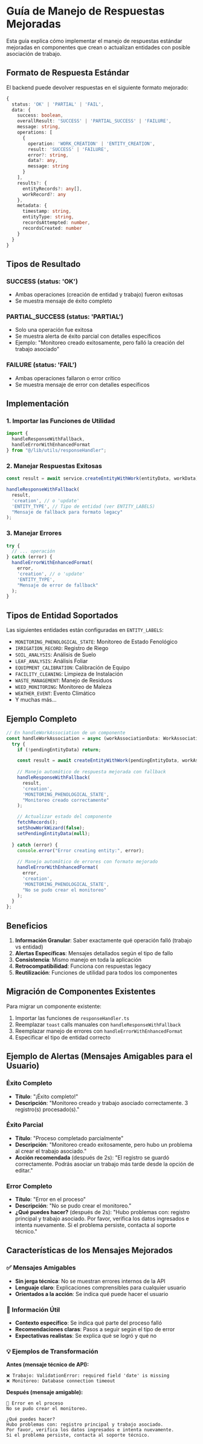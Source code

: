# Guía de Manejo de Respuestas Mejoradas

Esta guía explica cómo implementar el manejo de respuestas estándar mejoradas en componentes que crean o actualizan entidades con posible asociación de trabajo.

## Formato de Respuesta Estándar

El backend puede devolver respuestas en el siguiente formato mejorado:

```typescript
{
  status: 'OK' | 'PARTIAL' | 'FAIL',
  data: {
    success: boolean,
    overallResult: 'SUCCESS' | 'PARTIAL_SUCCESS' | 'FAILURE',
    message: string,
    operations: [
      {
        operation: 'WORK_CREATION' | 'ENTITY_CREATION',
        result: 'SUCCESS' | 'FAILURE',
        error?: string,
        data?: any,
        message: string
      }
    ],
    results?: {
      entityRecords?: any[],
      workRecord?: any
    },
    metadata: {
      timestamp: string,
      entityType: string,
      recordsAttempted: number,
      recordsCreated: number
    }
  }
}
```

## Tipos de Resultado

### SUCCESS (status: 'OK')
- Ambas operaciones (creación de entidad y trabajo) fueron exitosas
- Se muestra mensaje de éxito completo

### PARTIAL_SUCCESS (status: 'PARTIAL')
- Solo una operación fue exitosa
- Se muestra alerta de éxito parcial con detalles específicos
- Ejemplo: "Monitoreo creado exitosamente, pero falló la creación del trabajo asociado"

### FAILURE (status: 'FAIL')
- Ambas operaciones fallaron o error crítico
- Se muestra mensaje de error con detalles específicos

## Implementación

### 1. Importar las Funciones de Utilidad

```typescript
import {
  handleResponseWithFallback,
  handleErrorWithEnhancedFormat
} from "@/lib/utils/responseHandler";
```

### 2. Manejar Respuestas Exitosas

```typescript
const result = await service.createEntityWithWork(entityData, workData);

handleResponseWithFallback(
  result,
  'creation', // o 'update'
  'ENTITY_TYPE', // Tipo de entidad (ver ENTITY_LABELS)
  "Mensaje de fallback para formato legacy"
);
```

### 3. Manejar Errores

```typescript
try {
  // ... operación
} catch (error) {
  handleErrorWithEnhancedFormat(
    error,
    'creation', // o 'update'
    'ENTITY_TYPE',
    "Mensaje de error de fallback"
  );
}
```

## Tipos de Entidad Soportados

Las siguientes entidades están configuradas en `ENTITY_LABELS`:

- `MONITORING_PHENOLOGICAL_STATE`: Monitoreo de Estado Fenológico
- `IRRIGATION_RECORD`: Registro de Riego
- `SOIL_ANALYSIS`: Análisis de Suelo
- `LEAF_ANALYSIS`: Análisis Foliar
- `EQUIPMENT_CALIBRATION`: Calibración de Equipo
- `FACILITY_CLEANING`: Limpieza de Instalación
- `WASTE_MANAGEMENT`: Manejo de Residuos
- `WEED_MONITORING`: Monitoreo de Maleza
- `WEATHER_EVENT`: Evento Climático
- Y muchas más...

## Ejemplo Completo

```typescript
// En handleWorkAssociation de un componente
const handleWorkAssociation = async (workAssociationData: WorkAssociationData) => {
  try {
    if (!pendingEntityData) return;

    const result = await createEntityWithWork(pendingEntityData, workAssociationData);
    
    // Manejo automático de respuesta mejorada con fallback
    handleResponseWithFallback(
      result,
      'creation',
      'MONITORING_PHENOLOGICAL_STATE',
      "Monitoreo creado correctamente"
    );

    // Actualizar estado del componente
    fetchRecords();
    setShowWorkWizard(false);
    setPendingEntityData(null);
    
  } catch (error) {
    console.error("Error creating entity:", error);
    
    // Manejo automático de errores con formato mejorado
    handleErrorWithEnhancedFormat(
      error,
      'creation',
      'MONITORING_PHENOLOGICAL_STATE',
      "No se pudo crear el monitoreo"
    );
  }
};
```

## Beneficios

1. **Información Granular**: Saber exactamente qué operación falló (trabajo vs entidad)
2. **Alertas Específicas**: Mensajes detallados según el tipo de fallo
3. **Consistencia**: Mismo manejo en toda la aplicación
4. **Retrocompatibilidad**: Funciona con respuestas legacy
5. **Reutilización**: Funciones de utilidad para todos los componentes

## Migración de Componentes Existentes

Para migrar un componente existente:

1. Importar las funciones de `responseHandler.ts`
2. Reemplazar `toast` calls manuales con `handleResponseWithFallback`
3. Reemplazar manejo de errores con `handleErrorWithEnhancedFormat`
4. Especificar el tipo de entidad correcto

## Ejemplo de Alertas (Mensajes Amigables para el Usuario)

### Éxito Completo
- **Título**: "¡Éxito completo!"
- **Descripción**: "Monitoreo creado y trabajo asociado correctamente. 3 registro(s) procesado(s)."

### Éxito Parcial
- **Título**: "Proceso completado parcialmente"
- **Descripción**: "Monitoreo creado exitosamente, pero hubo un problema al crear el trabajo asociado."
- **Acción recomendada** (después de 2s): "El registro se guardó correctamente. Podrás asociar un trabajo más tarde desde la opción de editar."

### Error Completo
- **Título**: "Error en el proceso"
- **Descripción**: "No se pudo crear el monitoreo."
- **¿Qué puedes hacer?** (después de 2s): "Hubo problemas con: registro principal y trabajo asociado. Por favor, verifica los datos ingresados e intenta nuevamente. Si el problema persiste, contacta al soporte técnico."

## Características de los Mensajes Mejorados

### ✅ Mensajes Amigables
- **Sin jerga técnica**: No se muestran errores internos de la API
- **Lenguaje claro**: Explicaciones comprensibles para cualquier usuario
- **Orientados a la acción**: Se indica qué puede hacer el usuario

### 🎯 Información Útil
- **Contexto específico**: Se indica qué parte del proceso falló
- **Recomendaciones claras**: Pasos a seguir según el tipo de error
- **Expectativas realistas**: Se explica qué se logró y qué no

### 💡 Ejemplos de Transformación

**Antes (mensaje técnico de API):**
```
❌ Trabajo: ValidationError: required field 'date' is missing
❌ Monitoreo: Database connection timeout
```

**Después (mensaje amigable):**
```
🔄 Error en el proceso
No se pudo crear el monitoreo.

¿Qué puedes hacer?
Hubo problemas con: registro principal y trabajo asociado. 
Por favor, verifica los datos ingresados e intenta nuevamente. 
Si el problema persiste, contacta al soporte técnico.
```

